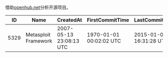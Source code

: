 借助[openhub.net](http://openhub.net/)分析开源项目。

 | ID | Name | CreatedAt | FirstCommitTime | LastCommitTime | Homepage | 
 | -- | ---- | --------- | --------------- | -------------- | -------- | 
 | 5329 | Metasploit Framework | 2007-05-13 23:08:13 UTC | 1970-01-01 00:02:02 UTC | 2015-01-05 16:31:28 UTC | http://www.metasploit.com/framework/ | 
